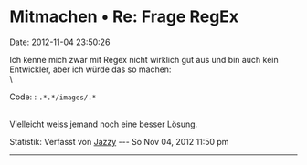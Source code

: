 Mitmachen • Re: Frage RegEx
===========================

Date: 2012-11-04 23:50:26

Ich kenne mich zwar mit Regex nicht wirklich gut aus und bin auch kein
Entwickler, aber ich würde das so machen:\
\

Code: 
:   `.*.*/images/.*`

\
Vielleicht weiss jemand noch eine besser Lösung.

Statistik: Verfasst von
[Jazzy](http://forum.yacy-websuche.de/memberlist.php?mode=viewprofile&u=767)
--- So Nov 04, 2012 11:50 pm

------------------------------------------------------------------------
